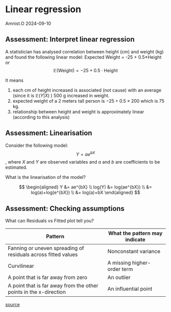 Linear regression
================
Amnist.O
2024-09-10

## Assessment: Interpret linear regression

A statistician has analysed correlation between height (cm) and weight
(kg) and found the following linear model: Expected Weight = -25 +
0.5\*Height or
$$\mathbb{E}(\text{Weight}) = -25 + 0.5 \cdot \text{Height}$$

It means  
1. each cm of height increased is associated (not cause) with an average (since it is $\mathbb{E}(Y|X)$ ) 500 g increased in weight.  
2. expected weight of a 2 meters tall person is $-25 + 0.5 \times 200$ which is 75 kg.  
3. relationship between height and weight is approximately linear
(according to this analysis)

## Assessment: Linearisation

Consider the following model: $$Y=ae^{bX}$$, where $X$ and $Y$ are
observed variables and $a$ and $b$ are coefficients to be estimated.

What is the linearisation of the model?

$$
\begin{aligned}
Y &= ae^{bX} \\
log(Y) &= log(ae^{bX}) \\
&= log(a)+log(e^{bX}) \\
&= log(a)+bX
\end{aligned}
$$

## Assessment: Checking assumptions

What can Residuals vs Fitted plot tell you?

| Pattern                                                           | What the pattern may indicate |
|-------------------------------------------------------------------|-------------------------------|
| Fanning or uneven spreading of residuals across fitted values     | Nonconstant variance          |
| Curvilinear                                                       | A missing higher-order term   |
| A point that is far away from zero                                | An outlier                    |
| A point that is far away from the other points in the x-direction | An influential point          |

[source](https://support.minitab.com/en-us/minitab/help-and-how-to/statistical-modeling/regression/how-to/fitted-line-plot/interpret-the-results/all-statistics-and-graphs/residual-plots/#residuals-versus-fits)
